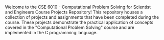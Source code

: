 Welcome to the CSE 6010 - Computational Problem Solving for Scientist and Engineers Course Projects Repository! This repository houses a collection of projects and assignments that have been completed during the course. These projects demonstrate the practical application of concepts covered in the "Computational Problem Solving" course and are implemented in the C programming language.
